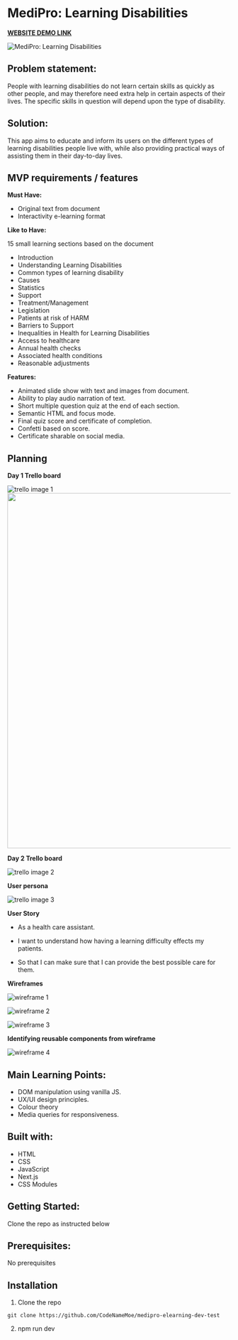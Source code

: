 # MediPro: Learning Disabilities

**[WEBSITE DEMO LINK](https://medipro-learning-disabilities.netlify.app/Causes)**

![MediPro: Learning Disabilities](./public/screenshot.PNG)

## **Problem statement:**

People with learning disabilities do not learn certain skills as quickly as other people, and may therefore need extra help in certain aspects of their lives. The specific skills in question will depend upon the type of disability.

## **Solution:**

This app aims to educate and inform its users on the different types of learning disabilities people live with, while also providing practical ways of assisting them in their day-to-day lives.

## MVP requirements / features

**Must Have:**

- Original text from document
- Interactivity e-learning format

**Like to Have:**

15 small learning sections based on the document

- Introduction
- Understanding Learning Disabilities
- Common types of learning disability
- Causes
- Statistics
- Support
- Treatment/Management
- Legislation
- Patients at risk of HARM
- Barriers to Support
- Inequalities in Health for Learning Disabilities
- Access to healthcare
- Annual health checks
- Associated health conditions
- Reasonable adjustments

**Features:**

- Animated slide show with text and images from document.
- Ability to play audio narration of text.
- Short multiple question quiz at the end of each section.
- Semantic HTML and focus mode.
- Final quiz score and certificate of completion.
- Confetti based on score.
- Certificate sharable on social media.

## Planning

**Day 1 Trello board**

![trello image 1](./public/trello1.PNG)
<img src="./public/trello1.PNG" width="800" />

**Day 2 Trello board**

![trello image 2](./public/trello2.PNG)

**User persona**

![trello image 3](./public/persona.PNG)

**User Story**

- As a health care assistant.

- I want to understand how having a learning difficulty effects my patients.

- So that I can make sure that I can provide the best possible care for them.

**Wireframes**

![wireframe 1](./public/w1.PNG)

![wireframe 2](./public/w2.PNG)

![wireframe 3](./public/w3.PNG)

**Identifying reusable components from wireframe**

![wireframe 4](./public/w4.PNG)

## Main Learning Points:

- DOM manipulation using vanilla JS.
- UX/UI design principles.
- Colour theory
- Media queries for responsiveness.

## Built with:

- HTML
- CSS
- JavaScript
- Next.js
- CSS Modules

## Getting Started:

Clone the repo as instructed below

## Prerequisites:

No prerequisites

## Installation

1.  Clone the repo

`git clone https://github.com/CodeNameMoe/medipro-elearning-dev-test`

2. npm run dev
